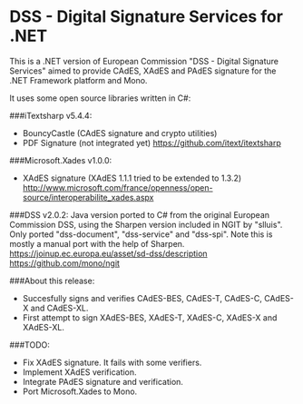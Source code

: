DSS - Digital Signature Services for .NET
=========================================

This is a .NET version of European Commission "DSS - Digital Signature Services"
aimed to provide CAdES, XAdES and PAdES signature for the .NET Framework 
platform and Mono.

It uses some open source libraries written in C#:

###iTextsharp v5.4.4:
- BouncyCastle (CAdES signature and crypto utilities)
- PDF Signature (not integrated yet)
https://github.com/itext/itextsharp

###Microsoft.Xades v1.0.0:
- XAdES signature (XAdES 1.1.1 tried to be extended to 1.3.2)
http://www.microsoft.com/france/openness/open-source/interoperabilite_xades.aspx

###DSS v2.0.2:
Java version ported to C# from the original European Commission DSS, using the 
Sharpen version included in NGIT by "slluis". Only ported "dss-document", 
"dss-service" and "dss-spi". 
Note this is mostly a manual port with the help of Sharpen.
https://joinup.ec.europa.eu/asset/sd-dss/description
https://github.com/mono/ngit

###About this release:
- Succesfully signs and verifies CAdES-BES, CAdES-T, CAdES-C, CAdES-X and CAdES-XL.
- First attempt to sign XAdES-BES, XAdES-T, XAdES-C, XAdES-X and XAdES-XL.

###TODO:
- Fix XAdES signature. It fails with some verifiers.
- Implement XAdES verification.
- Integrate PAdES signature and verification.
- Port Microsoft.Xades to Mono.
